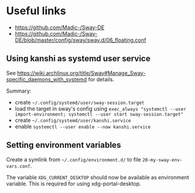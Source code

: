 # Useful links

- https://github.com/Madic-/Sway-DE
- https://github.com/Madic-/Sway-DE/blob/master/config/sway/sway.d/06_floating.conf

## Using kanshi as systemd user service

See https://wiki.archlinux.org/title/Sway#Manage_Sway-specific_daemons_with_systemd for details.

Summary:

- create `~/.config/systemd/user/sway-session.target`
- load the target in sway's config using `exec_always "systemctl --user import-environment; systemctl --user start sway-session.target"`
- create `~/.config/systemd/user/kanshi.service`
- enable `systemctl --user enable --now kanshi.service`

## Setting environment variables

Create a symlink from `~/.config/environment.d/` to file `20-my-sway-env-vars.conf`.

The variable `XDG_CURRENT_DESKTOP` should now be available as environment variable.
This is required for using xdg-portal-desktop.
